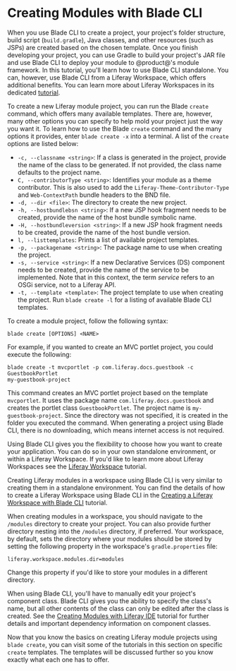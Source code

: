 # Creating Modules with Blade CLI [](id=creating-modules-with-blade-cli)

When you use Blade CLI to create a project, your project's folder structure,
build script (`build.gradle`), Java classes, and other resources (such as JSPs)
are created based on the chosen template. Once you finish developing your
project, you can use Gradle to build your project's JAR file and use Blade CLI
to deploy your module to @product@'s module framework. In this tutorial, you'll
learn how to use Blade CLI standalone. You can, however, use Blade CLI from a
Liferay Workspace, which offers additional benefits. You can learn more about
Liferay Workspaces in its dedicated
[tutorial](/develop/tutorials/-/knowledge_base/7-0/liferay-workspace).

To create a new Liferay module project, you can run the Blade `create` command,
which offers many available templates. There are, however, many other options
you can specify to help mold your project just the way you want it. To learn how
to use the Blade `create` command and the many options it provides, enter `blade
create -x` into a terminal. A list of the `create` options are listed below:

<!-- The option `-x` is an arbitrary value; the only way to print create options
in the terminal currently is to specify an option that does not exist. The
option can be anything that doesn't already exist. When there's a specific value
to prompt the list of options, I'll update the docs. -Cody -->

- `-c, --classname <string>`: If a class is generated in the project, provide
  the name of the class to be generated. If not provided, the class name
  defaults to the project name.
- `C, --contributorType <string>`: Identifies your module as a theme
  contributor. This is also used to add the `Liferay-Theme-Contributor-Type` and
  `Web-ContextPath` bundle headers to the BND file.
- `-d, --dir <file>`: The directory to create the new project.
- `-h, --hostbundlebsn <string>`: If a new JSP hook fragment needs to be
  created, provide the name of the host bundle symbolic name.
- `-H, --hostbundleversion <string>`: If a new JSP hook fragment needs to be
  created, provide the name of the host bundle version.
- `l, --listtemplates`: Prints a list of available project templates.
- `-p, --packagename <string>`: The package name to use when creating the
  project.
- `-s, --service <string>`: If a new Declarative Services (DS) component needs
  to be created, provide the name of the service to be implemented. Note that in
  this context, the term *service* refers to an OSGi service, not to a Liferay
  API.
- `-t, --template <template>`: The project template to use when creating the
  project. Run `blade create -l` for a listing of available Blade CLI templates.

To create a module project, follow the following syntax:

    blade create [OPTIONS] <NAME>

For example, if you wanted to create an MVC portlet project, you could execute
the following:

    blade create -t mvcportlet -p com.liferay.docs.guestbook -c GuestbookPortlet
    my-guestbook-project

This command creates an MVC portlet project based on the template `mvcportlet`.
It uses the package name `com.liferay.docs.guestbook` and creates the portlet
class `GuestbookPortlet`. The project name is `my-guestbook-project`. Since the
directory was not specified, it is created in the folder you executed the
command. When generating a project using Blade CLI, there is no downloading,
which means internet access is not required.

Using Blade CLI gives you the flexibility to choose how you want to create your
application. You can do so in your own standalone environment, or within a
Liferay Workspace. If you'd like to learn more about Liferay Workspaces see the
[Liferay Workspace](/develop/tutorials/-/knowledge_base/7-0/liferay-workspace)
tutorial.

Creating Liferay modules in a workspace using Blade CLI is very similar to
creating them in a standalone environment. You can find the details of how to
create a Liferay Workspace using Blade CLI in the
[Creating a Liferay Workspace with Blade CLI](/develop/tutorials/-/knowledge_base/7-0/creating-a-liferay-workspace-with-blade-cli)
tutorial.

When creating modules in a workspace, you should navigate to
the `/modules` directory to create your project. You can also provide further
directory nesting into the `/modules` directory, if preferred. Your workspace,
by default, sets the directory where your modules should be stored by setting
the following property in the workspace's `gradle.properties` file:

    liferay.workspace.modules.dir=modules

Change this property if you'd like to store your modules in a different
directory.

When using Blade CLI, you'll have to manually edit your project's component
class. Blade CLI gives you the ability to specify the class's name, but all
other contents of the class can only be edited after the class is created. See
the [Creating Modules with Liferay IDE](/develop/tutorials/-/knowledge_base/7-0/creating-modules-with-liferay-ide)
tutorial for further details and important dependency information on component
classes.

Now that you know the basics on creating Liferay module projects using `blade
create`, you can visit some of the tutorials in this section on specific
`create` templates. The templates will be discussed further so you know exactly
what each one has to offer.
